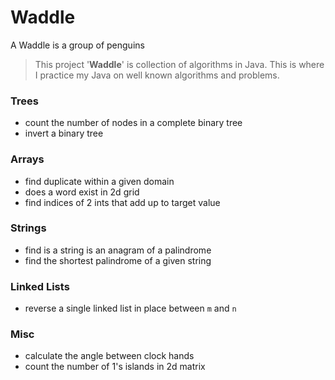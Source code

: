 # Waddle
A Waddle is a group of penguins

> This project '**Waddle**' is collection of algorithms in Java. This is where I practice my Java on well known algorithms and problems.

### Trees
* count the number of nodes in a complete binary tree
* invert a binary tree

### Arrays
* find duplicate within a given domain
* does a word exist in 2d grid
* find indices of 2 ints that add up to target value

### Strings
* find is a string is an anagram of a palindrome
* find the shortest palindrome of a given string

### Linked Lists
* reverse a single linked list in place between ```m``` and ```n```

### Misc
* calculate the angle between clock hands
* count the number of 1's islands in 2d matrix
